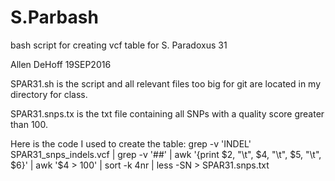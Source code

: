 # S.Parbash

bash script for creating vcf table for S. Paradoxus 31

Allen DeHoff
19SEP2016

SPAR31.sh is the script and all relevant files too big for git are located in my directory for class.

SPAR31.snps.tx is the txt file containing all SNPs with a quality score greater than 100.

Here is the code I used to create the table:
	grep -v 'INDEL' SPAR31_snps_indels.vcf | grep -v '##' | awk '{print $2, "\t", $4, "\t", $5, "\t", $6}' | awk  '$4 > 100' | sort -k 4nr | less -SN > SPAR31.snps.txt	
